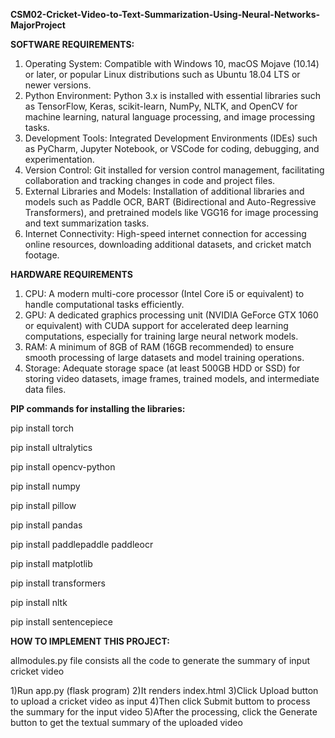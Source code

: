 **CSM02-Cricket-Video-to-Text-Summarization-Using-Neural-Networks-MajorProject**


**SOFTWARE REQUIREMENTS:**
1. Operating System: Compatible with Windows 10, macOS Mojave (10.14) or later, or
popular Linux distributions such as Ubuntu 18.04 LTS or newer versions.
2. Python Environment: Python 3.x is installed with essential libraries such as
TensorFlow, Keras, scikit-learn, NumPy, NLTK, and OpenCV for machine learning, natural language processing, and image processing tasks.
3. Development Tools: Integrated Development Environments (IDEs) such as PyCharm, Jupyter Notebook, or VSCode for coding, debugging, and experimentation.
4. Version Control: Git installed for version control management, facilitating
collaboration and tracking changes in code and project files.
5. External Libraries and Models: Installation of additional libraries and models such as
Paddle OCR, BART (Bidirectional and Auto-Regressive Transformers), and pretrained models like VGG16 for image processing and text summarization tasks.
6. Internet Connectivity: High-speed internet connection for accessing online resources, downloading additional datasets, and cricket match footage.

**HARDWARE REQUIREMENTS**
1. CPU: A modern multi-core processor (Intel Core i5 or equivalent) to handle
computational tasks efficiently.
2. GPU: A dedicated graphics processing unit (NVIDIA GeForce GTX 1060 or equivalent)
with CUDA support for accelerated deep learning computations, especially for training
large neural network models.
3. RAM: A minimum of 8GB of RAM (16GB recommended) to ensure smooth processing
of large datasets and model training operations.
4. Storage: Adequate storage space (at least 500GB HDD or SSD) for storing video datasets, image frames, trained models, and intermediate data files.


**PIP commands for installing the libraries:**


pip install torch

pip install ultralytics

pip install opencv-python

pip install numpy

pip install pillow

pip install pandas

pip install paddlepaddle paddleocr

pip install matplotlib

pip install transformers

pip install nltk

pip install sentencepiece


**HOW TO IMPLEMENT THIS PROJECT:**


allmodules.py file consists all the code to generate the summary of input cricket video 

1)Run app.py (flask program)
2)It renders index.html
3)Click Upload button to upload a cricket video as input
4)Then click Submit buttom to process the summary for the input video
5)After the processing, click the Generate button to get the textual summary of the uploaded video


